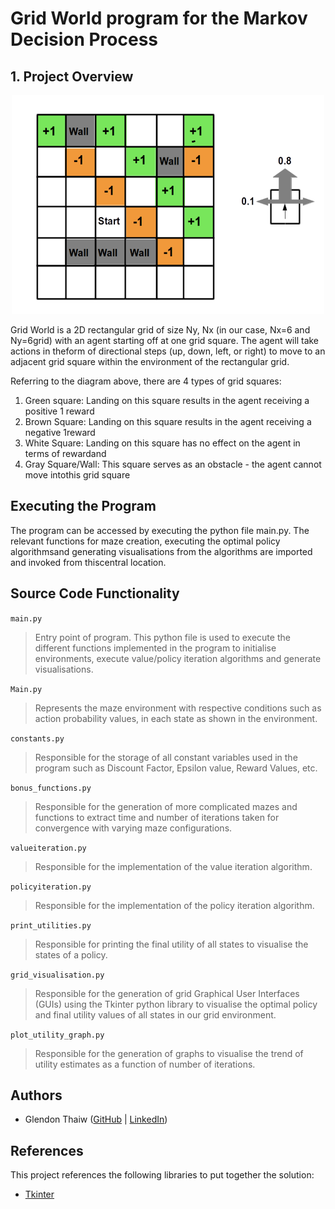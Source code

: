 # Grid World program for the Markov Decision Process


## 1. Project Overview

<p align="center"><img src="images/grid.png" width="500" height="350"/>

Grid  World  is  a  2D  rectangular  grid  of  size  Ny,  Nx  (in  our  case,  Nx=6  and  Ny=6grid) with an agent starting off at one grid square. The agent will take actions in theform of directional steps (up, down, left, or right) to move to an adjacent grid square within the environment of the rectangular grid.

Referring to the diagram above, there are 4 types of grid squares: 
1)  Green  square:  Landing  on  this  square  results  in  the  agent  receiving  a  positive 1 reward
2) Brown Square: Landing on this square results in the agent receiving a negative 1reward
3) White Square: Landing on this square has no effect on the agent in terms of rewardand
4) Gray Square/Wall: This square serves as an obstacle - the agent cannot move intothis grid square

## Executing the Program
The program can be accessed by executing the python file main.py. The relevant functions for maze creation, executing the optimal policy algorithmsand generating visualisations from the algorithms are imported and invoked from thiscentral location.

## Source Code Functionality  
`main.py`
> Entry point of program. This python file is used to execute the different functions implemented in the program to initialise environments, execute value/policy iteration algorithms and generate visualisations.

`Main.py`
> Represents the maze environment with respective conditions such as action probability values, in each state as shown in the environment.

`constants.py`
> Responsible for the storage of all constant variables used in the program such as Discount Factor, Epsilon value, Reward Values, etc.

`bonus_functions.py`
> Responsible for the generation of more complicated mazes and functions to extract time and number of iterations taken for convergence with varying maze configurations.

`valueiteration.py`
> Responsible for the implementation of the value iteration algorithm.

`policyiteration.py`
> Responsible for the implementation of the policy iteration algorithm.

`print_utilities.py`
> Responsible for printing the final utility of all states to visualise the states of a policy.

`grid_visualisation.py`
> Responsible for the generation of grid Graphical User Interfaces (GUIs) using the Tkinter python library to visualise the optimal policy and final utility values of all states in our grid environment.

`plot_utility_graph.py`
> Responsible for the generation of graphs to visualise the trend of utility estimates as a function of number of iterations. 

## Authors

* Glendon Thaiw ([GitHub](https://github.com/glendont) | [LinkedIn](https://www.linkedin.com/in/glendonthaiw/))

## References

This project references the following libraries to put together the solution:

- [Tkinter](https://docs.python.org/3/library/tkinter.html)

